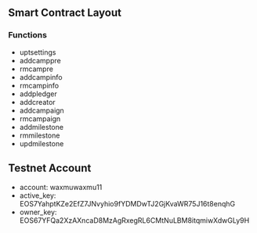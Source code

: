 
## Smart Contract Layout

### Functions

- uptsettings
- addcamppre
- rmcampre
- addcampinfo
- rmcampinfo
- addpledger
- addcreator
- addcampaign
- rmcampaign
- addmilestone
- rmmilestone
- updmilestone

## Testnet Account

- account: waxmuwaxmu11
- active_key: EOS7YahptKZe2EfZ7JNvyhio9fYDMDwTJ2GjKvaWR75J16t8enqhG
- owner_key: EOS67YFQa2XzAXncaD8MzAgRxegRL6CMtNuLBM8itqmiwXdwGLy9H
